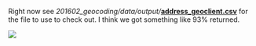 Right now see *201602_geocoding/data/output/***[address_geoclient.csv](https://github.com/nygeog/vhb/blob/master/tasks/201602_geocoding/data/output/address_geoclient.csv)** for the file to use to check out. I think we got something like 93% returned.  


![](http://i.imgur.com/XWOuu8G.gif)
